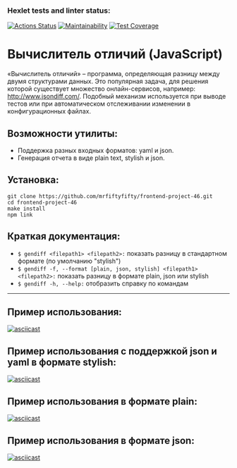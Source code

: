 ### Hexlet tests and linter status:

[![Actions Status](https://github.com/MrFiftyFifty/frontend-project-46/actions/workflows/hexlet-check.yml/badge.svg)](https://github.com/MrFiftyFifty/frontend-project-46/actions)
[![Maintainability](https://api.codeclimate.com/v1/badges/d26c3991f89e5b5025c2/maintainability)](https://codeclimate.com/github/MrFiftyFifty/frontend-project-46/maintainability)
[![Test Coverage](https://api.codeclimate.com/v1/badges/d26c3991f89e5b5025c2/test_coverage)](https://codeclimate.com/github/MrFiftyFifty/frontend-project-46/test_coverage)

# Вычислитель отличий (JavaScript)

«Вычислитель отличий» – программа, определяющая разницу между двумя структурами данных. Это популярная задача, для решения которой существует множество онлайн-сервисов, например: http://www.jsondiff.com/. Подобный механизм используется при выводе тестов или при автоматическом отслеживании изменении в конфигурационных файлах.

## Возможности утилиты:

- Поддержка разных входных форматов: yaml и json.
- Генерация отчета в виде plain text, stylish и json.

## Установка:

```
git clone https://github.com/mrfiftyfifty/frontend-project-46.git
cd frontend-project-46
make install
npm link
```

## Краткая документация:

- `$ gendiff <filepath1> <filepath2>:` показать разницу в стандартном формате (по умолчанию "stylish")
- `$ gendiff -f, --format [plain, json, stylish] <filepath1> <filepath2>:` показать разницу в формате plain, json или stylish
- `$ gendiff -h, --help:` отобразить справку по командам

---

## Пример использования:

[![asciicast](https://asciinema.org/a/lZZeTozPrUFlnXMzB1BOph5NU.svg)](https://asciinema.org/a/lZZeTozPrUFlnXMzB1BOph5NU)

## Пример использования с поддержкой json и yaml в формате stylish:

[![asciicast](https://asciinema.org/a/634725.svg)](https://asciinema.org/a/634725)

## Пример использования в формате plain:

[![asciicast](https://asciinema.org/a/634770.svg)](https://asciinema.org/a/634770)

## Пример использования в формате json:

[![asciicast](https://asciinema.org/a/634773.svg)](https://asciinema.org/a/634773)
